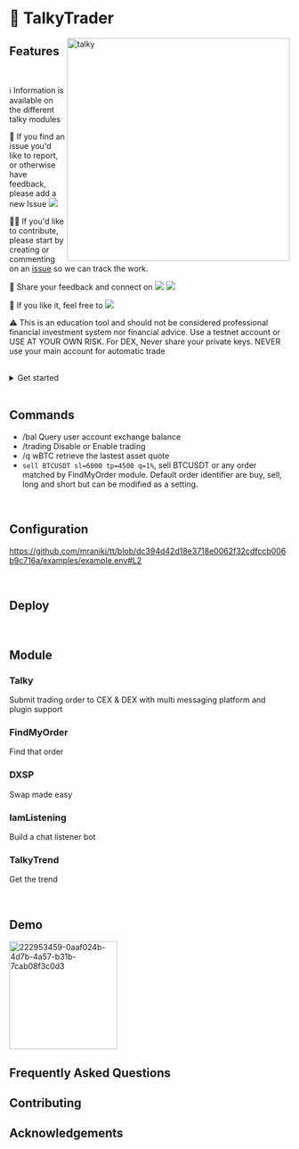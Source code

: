 # 🗿 TalkyTrader

<img src="https://i.imgur.com/Q7iDDyB.jpg" align="right"
     alt="talky" width="400" height="400">



## Features


<br>

<!-- <img src="https://raw.githubusercontent.com/onwidget/.github/main/resources/astrowind/screenshot-astro2.jpg" alt="AstroWind Theme Screenshot"> -->

ℹ️ Information is available on the different talky modules

🐛 If you find an issue you'd like to report, or otherwise have feedback, please add a new Issue <a href="https://github.com/mraniki/tt/issues"><img src="https://badgen.net/github/open-issues/mraniki/tt" /></a>

🧑‍💻 If you'd like to contribute, please start by creating or commenting on an <a href="https://github.com/mraniki/tt/issues">issue</a> so we can track the work. 

💬 Share your feedback and connect on <a href="https://discord.gg/vegJQGrRRa"><img src="https://badgen.net/badge/icon/discord/purple?icon=discord&label" /></a> <a href="https://t.me/TTTalkyTraderChat/1"><img src="https://badgen.net/badge/icon/telegram?icon=telegram&label" /></a>

🍩 If you like it, feel free to <a href="https://coindrop.to/mraniki"><img src="https://badgen.net/badge/icon/coindrop/6F4E37?icon=buymeacoffee&label"/></a>

⚠️ This is an education tool and should not be considered professional financial investment system nor financial advice. Use a testnet account or USE AT YOUR OWN RISK. For DEX, Never share your private keys. NEVER use your main account for automatic trade

<br>

<details close>
<summary>Get started</summary>

1) Create your channel/room and your platform bot

    - Telegram via [Telegram @BotFather](https://core.telegram.org/bots/tutorial) and [create an API key](https://docs.telethon.dev/en/stable/basic/signing-in.html) 
    - Discord via [Discord Dev portal](https://discord.com/developers/docs/intro)
    - Matrix via [Matrix.org](https://turt2live.github.io/matrix-bot-sdk/index.html)

2) Get your

    - CEX API Keys supported by [CCXT](https://github.com/ccxt/ccxt) or
    - DEX wallet address and private key

3) Create your config [/app/settings.toml](src/example_settings.toml) or prepare your env variable

4) Deploy via:
    - docker `docker pull mraniki/tt:latest` or `docker pull ghcr.io/mraniki/tt:latest`
    - locally `git clone https://github.com/mraniki/tt:main` && `pip install -r requirements.txt`

5) Start your container or if deployed locally use `python3 bot.py` to start

6) Documentation available on [Wiki](https://talkytrader.github.io/wiki/)Start your container or if deployed locally use `python3 bot.py` to start

</details>


<br>

## Commands

- /bal Query user account exchange balance
- /trading Disable or Enable trading
- /q wBTC retrieve the lastest asset quote
- `sell BTCUSDT sl=6000 tp=4500 q=1%`, sell BTCUSDT or any order matched by FindMyOrder module. Default order identifier are buy, sell, long and short but can be modified as a setting.
<br>

## Configuration


https://github.com/mraniki/tt/blob/dc394d42d18e3718e0062f32cdfccb006b9c716a/examples/example.env#L2



<script src="https://emgithub.com/embed-v2.js?target=https%3A%2F%2Fgithub.com%2Fmraniki%2Ftt%2Fblob%2Fmain%2Fexamples%2Fexample.env&style=default&type=markdown&showLineNumbers=on&showCopy=on&fetchFromJsDelivr=on"> </script>


<br>

## Deploy

<br>

## Module
### Talky
  
Submit trading order to CEX & DEX with multi messaging platform and plugin support

### FindMyOrder

Find that order

### DXSP

Swap made easy

### IamListening

Build a chat listener bot

### TalkyTrend

Get the trend

<br>

## Demo

<!-- 📌 [https://talky.vercel.app/](https://talky.vercel.app/) -->

<img width="194" alt="222953459-0aaf024b-4d7b-4a57-b31b-7cab08f3c0d3" src="https://github.com/mraniki/tt/assets/8766259/14cb1653-f6b4-44e7-b07c-d930060c7363">

<br>


## Frequently Asked Questions



## Contributing



## Acknowledgements


